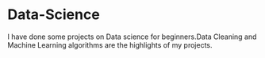 # Data-Science
I have done some projects on Data science for beginners.Data Cleaning and Machine Learning algorithms are the highlights of my projects. 
